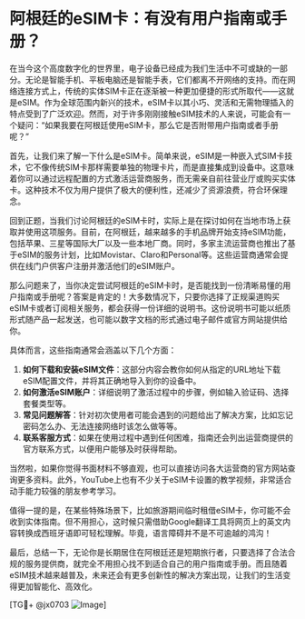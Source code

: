 # 阿根廷的eSIM卡：有没有用户指南或手册？

在当今这个高度数字化的世界里，电子设备已经成为我们生活中不可或缺的一部分。无论是智能手机、平板电脑还是智能手表，它们都离不开网络的支持。而在网络连接方式上，传统的实体SIM卡正在逐渐被一种更加便捷的形式所取代——这就是eSIM。作为全球范围内新兴的技术，eSIM卡以其小巧、灵活和无需物理插入的特点受到了广泛欢迎。然而，对于许多刚刚接触eSIM技术的人来说，可能会有一个疑问：“如果我要在阿根廷使用eSIM卡，那么它是否附带用户指南或者手册呢？”

首先，让我们来了解一下什么是eSIM卡。简单来说，eSIM是一种嵌入式SIM卡技术，它不像传统SIM卡那样需要单独的物理卡片，而是直接集成到设备中。这意味着你可以通过远程配置的方式激活运营商服务，而无需亲自前往营业厅或购买实体卡。这种技术不仅为用户提供了极大的便利性，还减少了资源浪费，符合环保理念。

回到正题，当我们讨论阿根廷的eSIM卡时，实际上是在探讨如何在当地市场上获取并使用这项服务。目前，在阿根廷，越来越多的手机品牌开始支持eSIM功能，包括苹果、三星等国际大厂以及一些本地厂商。同时，多家主流运营商也推出了基于eSIM的服务计划，比如Movistar、Claro和Personal等。这些运营商通常会提供在线门户供客户注册并激活他们的eSIM账户。

那么问题来了，当你决定尝试阿根廷的eSIM卡时，是否能找到一份清晰易懂的用户指南或手册呢？答案是肯定的！大多数情况下，只要你选择了正规渠道购买eSIM卡或者订阅相关服务，都会获得一份详细的说明书。这份说明书可能以纸质形式随产品一起发送，也可能以数字文档的形式通过电子邮件或官方网站提供给你。

具体而言，这些指南通常会涵盖以下几个方面：
1. **如何下载和安装eSIM文件**：这部分内容会教你如何从指定的URL地址下载eSIM配置文件，并将其正确地导入到你的设备中。
2. **如何激活eSIM账户**：详细说明了激活过程中的步骤，例如输入验证码、选择套餐类型等。
3. **常见问题解答**：针对初次使用者可能会遇到的问题给出了解决方案，比如忘记密码怎么办、无法连接网络时该怎么做等等。
4. **联系客服方式**：如果在使用过程中遇到任何困难，指南还会列出运营商提供的官方联系方式，以便用户能够及时获得帮助。

当然啦，如果你觉得书面材料不够直观，也可以直接访问各大运营商的官方网站查询更多资料。此外，YouTube上也有不少关于eSIM卡设置的教学视频，非常适合动手能力较强的朋友参考学习。

值得一提的是，在某些特殊场景下，比如旅游期间临时租借eSIM卡，你可能不会收到实体指南。但不用担心，这时候只需借助Google翻译工具将网页上的英文内容转换成西班牙语即可轻松理解。毕竟，语言障碍并不是不可逾越的鸿沟！

最后，总结一下，无论你是长期居住在阿根廷还是短期旅行者，只要选择了合法合规的服务提供商，就完全不用担心找不到适合自己的用户指南或手册。而且随着eSIM技术越来越普及，未来还会有更多创新性的解决方案出现，让我们的生活变得更加智能化、高效化。

[TG💪+ @jx0703 ![Image](https://github.com/user-attachments/assets/dbca1d08-cadb-493c-b0ec-ad6f7a83f270)]